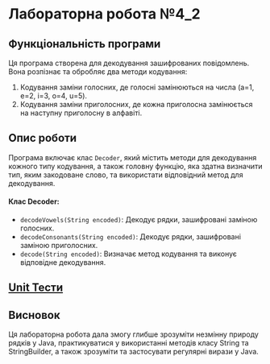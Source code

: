 # Лабораторна робота №4_2

## Функціональність програми

Ця програма створена для декодування зашифрованих повідомлень. Вона розпізнає та обробляє два методи кодування:
1. Кодування заміни голосних, де голосні замінюються на числа (a=1, e=2, i=3, o=4, u=5).
2. Кодування заміни приголосних, де кожна приголосна замінюється на наступну приголосну в алфавіті.

## Опис роботи

Програма включає клас `Decoder`, який містить методи для декодування кожного типу кодування, а також головну функцію, яка здатна визначити тип, яким закодоване слово, та використати відповідний метод для декодування.

#### Клас Decoder:
- `decodeVowels(String encoded)`: Декодує рядки, зашифровані заміною голосних.
- `decodeConsonants(String encoded)`: Декодує рядки, зашифровані заміною приголосних.
- `decode(String encoded)`: Визначає метод кодування та виконує відповідне декодування.

## [Unit Тести](../../../../../test/java/org/university/lab4_2/README.md)

## Висновок
Ця лабораторна робота дала змогу глибше зрозуміти незмінну природу рядків у Java, практикуватися у використанні методів класу String та StringBuilder, а також зрозуміти та застосувати регулярні вирази у Java.